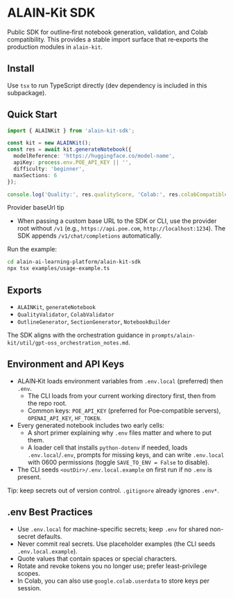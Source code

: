 # ALAIN‑Kit SDK

Public SDK for outline‑first notebook generation, validation, and Colab compatibility. This provides a stable import surface that re‑exports the production modules in `alain-kit`.

## Install

Use `tsx` to run TypeScript directly (dev dependency is included in this subpackage).

## Quick Start

```ts
import { ALAINKit } from 'alain-kit-sdk';

const kit = new ALAINKit();
const res = await kit.generateNotebook({
  modelReference: 'https://huggingface.co/model-name',
  apiKey: process.env.POE_API_KEY || '',
  difficulty: 'beginner',
  maxSections: 6
});

console.log('Quality:', res.qualityScore, 'Colab:', res.colabCompatible ? '✅' : '⚠️');
```

Provider baseUrl tip
- When passing a custom base URL to the SDK or CLI, use the provider root without `/v1` (e.g., `https://api.poe.com`, `http://localhost:1234`). The SDK appends `/v1/chat/completions` automatically.

Run the example:

```bash
cd alain-ai-learning-platform/alain-kit-sdk
npx tsx examples/usage-example.ts
```

## Exports

- `ALAINKit`, `generateNotebook`
- `QualityValidator`, `ColabValidator`
- `OutlineGenerator`, `SectionGenerator`, `NotebookBuilder`

The SDK aligns with the orchestration guidance in `prompts/alain-kit/util/gpt-oss_orchestration_notes.md`.

## Environment and API Keys

- ALAIN‑Kit loads environment variables from `.env.local` (preferred) then `.env`.
  - The CLI loads from your current working directory first, then from the repo root.
  - Common keys: `POE_API_KEY` (preferred for Poe‑compatible servers), `OPENAI_API_KEY`, `HF_TOKEN`.
- Every generated notebook includes two early cells:
  - A short primer explaining why `.env` files matter and where to put them.
  - A loader cell that installs `python‑dotenv` if needed, loads `.env.local`/`.env`, prompts for missing keys, and can write `.env.local` with 0600 permissions (toggle `SAVE_TO_ENV = False` to disable).
- The CLI seeds `<outDir>/.env.local.example` on first run if no `.env` is present.

Tip: keep secrets out of version control. `.gitignore` already ignores `.env*`.

## .env Best Practices

- Use `.env.local` for machine-specific secrets; keep `.env` for shared non-secret defaults.
- Never commit real secrets. Use placeholder examples (the CLI seeds `.env.local.example`).
- Quote values that contain spaces or special characters.
- Rotate and revoke tokens you no longer use; prefer least-privilege scopes.
- In Colab, you can also use `google.colab.userdata` to store keys per session.
